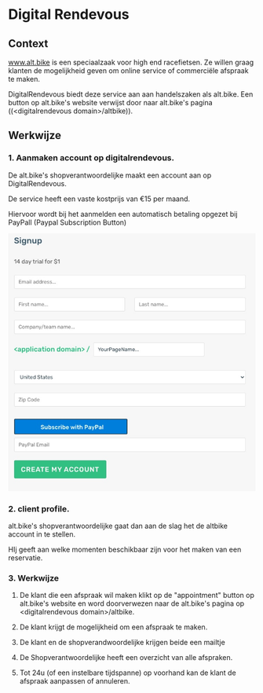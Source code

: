 # Digital Rendevous

## Context

www.alt.bike is een speciaalzaak voor high end racefietsen. Ze willen graag klanten de mogelijkheid geven om online service of commerciële afspraak te maken.

DigitalRendevous biedt deze service aan aan handelszaken als alt.bike. Een button op alt.bike's website verwijst door naar alt.bike's pagina ((\<digitalrendevous domain\>/altbike)).


## Werkwijze

### 1. Aanmaken account op digitalrendevous.

De alt.bike's shopverantwoordelijke maakt een account aan op DigitalRendevous.

De service heeft een vaste kostprijs van €15 per maand. 

Hiervoor wordt bij het aanmelden een automatisch betaling opgezet bij PayPall (Paypal Subscription Button)

![subscribe](images/subscribe.jpg)

### 2. client profile.

alt.bike's shopverantwoordelijke gaat dan aan de slag het de altbike account in te stellen.

HIj geeft aan welke momenten beschikbaar zijn voor het maken van een reservatie.


### 3. Werkwijze

1. De klant die een afspraak wil maken klikt op de "appointment" button op alt.bike's website en word doorverwezen naar de alt.bike's pagina op \<digitalrendevous domain\>/altbike.

2. De klant krijgt de mogelijkheid om een afspraak te maken.

3. De klant en de shopverandwoordelijke krijgen beide een mailtje

4. De Shopverantwoordelijke heeft een overzicht van alle afspraken.

5. Tot 24u (of een instelbare tijdspanne) op voorhand kan de klant de afspraak aanpassen of annuleren.


















